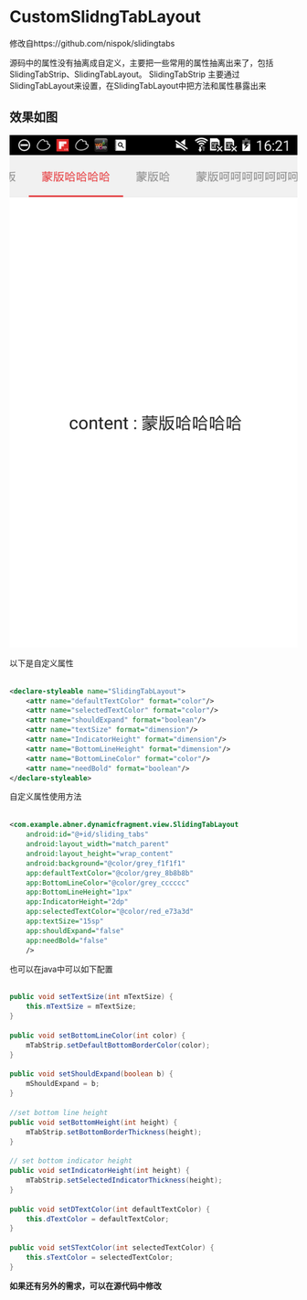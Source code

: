 # CustomSlidngTabLayout

修改自https://github.com/nispok/slidingtabs

源码中的属性没有抽离成自定义，主要把一些常用的属性抽离出来了，包括 SlidingTabStrip、SlidingTabLayout。
SlidingTabStrip 主要通过 SlidingTabLayout来设置，在SlidingTabLayout中把方法和属性暴露出来

## 效果如图

![image](/device-2015-08-17-162132.png)


以下是自定义属性

```xml

<declare-styleable name="SlidingTabLayout">
    <attr name="defaultTextColor" format="color"/>
    <attr name="selectedTextColor" format="color"/>
    <attr name="shouldExpand" format="boolean"/>
    <attr name="textSize" format="dimension"/>
    <attr name="IndicatorHeight" format="dimension"/>
    <attr name="BottomLineHeight" format="dimension"/>
    <attr name="BottomLineColor" format="color"/>
    <attr name="needBold" format="boolean"/>
</declare-styleable>

```
自定义属性使用方法

```xml

<com.example.abner.dynamicfragment.view.SlidingTabLayout
    android:id="@+id/sliding_tabs"
    android:layout_width="match_parent"
    android:layout_height="wrap_content"
    android:background="@color/grey_f1f1f1"
    app:defaultTextColor="@color/grey_8b8b8b"
    app:BottomLineColor="@color/grey_cccccc"
    app:BottomLineHeight="1px"
    app:IndicatorHeight="2dp"
    app:selectedTextColor="@color/red_e73a3d"
    app:textSize="15sp"
    app:shouldExpand="false"
    app:needBold="false"
    />

```

也可以在java中可以如下配置

```java

public void setTextSize(int mTextSize) {
    this.mTextSize = mTextSize;
}

public void setBottomLineColor(int color) {
    mTabStrip.setDefaultBottomBorderColor(color);
}

public void setShouldExpand(boolean b) {
    mShouldExpand = b;
}

//set bottom line height
public void setBottomHeight(int height) {
    mTabStrip.setBottomBorderThickness(height);
}

// set bottom indicator height
public void setIndicatorHeight(int height) {
    mTabStrip.setSelectedIndicatorThickness(height);
}

public void setDTextColor(int defaultTextColor) {
    this.dTextColor = defaultTextColor;
}

public void setSTextColor(int selectedTextColor) {
    this.sTextColor = selectedTextColor;
}

```
__如果还有另外的需求，可以在源代码中修改__
